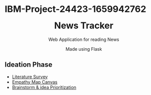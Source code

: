 # IBM-Project-24423-1659942762

<h1 align="center" style="margin-top: 0px;">News Tracker</h1>

<p align="center" >Web Application for reading News</p>
<p align="center" >Made using Flask</p>


## Ideation Phase

* [Literature Survey](https://github.com/IBM-EPBL/IBM-Project-24423-1659942762/blob/main/Ideation%20Phase/LITERATURE_SURVEY.pdf)
* [Empathy Map Canvas](https://github.com/IBM-EPBL/IBM-Project-24423-1659942762/blob/main/Ideation%20Phase/Empathy%20Map.pdf)
* [Brainstorm & idea Prioritization]([https://github.com/IBM-EPBL/IBM-Project-33625-1660224672/blob/main/Ideation%20Phase/Ideation.pdf](https://github.com/IBM-EPBL/IBM-Project-24423-1659942762/blob/main/Ideation%20Phase/Ideation-1.pdf))
